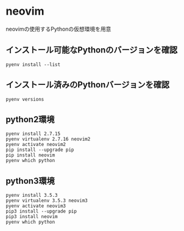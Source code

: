 # neovim

neovimの使用するPythonの仮想環境を用意

## インストール可能なPythonのバージョンを確認

```:
pyenv install --list
```

## インストール済みのPythonバージョンを確認

```:
pyenv versions
```

## python2環境

```:
pyenv install 2.7.15
pyenv virtualenv 2.7.16 neovim2
pyenv activate neovim2
pip install --upgrade pip
pip install neovim
pyenv which python
```

## python3環境

```:
pyenv install 3.5.3
pyenv virtualenv 3.5.3 neovim3
pyenv activate neovim3
pip3 install --upgrade pip
pip3 install neovim
pyenv which python
```
